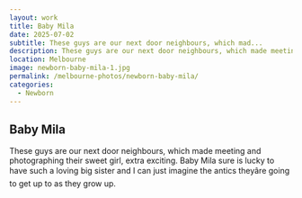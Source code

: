 ```yaml
---
layout: work
title: Baby Mila
date: 2025-07-02
subtitle: These guys are our next door neighbours, which mad...
description: These guys are our next door neighbours, which made meeting and photographing their sweet girl, extra exciting. Baby Mila sure is lucky to have such a loving big sister and I can just imagine the antics they???re going to get up to as they grow up.
location: Melbourne
image: newborn-baby-mila-1.jpg
permalink: /melbourne-photos/newborn-baby-mila/
categories:
  - Newborn
---
```


## Baby Mila

These guys are our next door neighbours, which made meeting and photographing their sweet girl, extra exciting. Baby Mila sure is lucky to have such a loving big sister and I can just imagine the antics theyâre going to get up to as they grow up.
